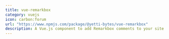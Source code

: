 ```yaml
---
title: vue-remarkbox
category: vuejs
icon: carbon:forum
url: "https://www.npmjs.com/package/@yetti-bytes/vue-remarkbox"
description: A Vue.js component to add Remarkbox comments to your site.
---
```

